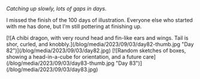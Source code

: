 _Catching up slowly, lots of gaps in days._

I missed the finish of the 100 days of illustration. Everyone else who started with me has done, but I'm still pottering at finishing up.

<section class="gallery-2020-4" markdown="1">
[![A chibi dragon, with very round head and fin-like ears and wings. Tail is shor, curled, and knobbly.](/blog/media/2023/09/03/day82-thumb.jpg "Day 82")](/blog/media/2023/09/03/day82.jpg)
[![Random sketches of boxes, showing a head-in-a-cube for orientation, and a future care](/blog/media/2023/09/03/day83-thumb.jpg "Day 83")](/blog/media/2023/09/03/day83.jpg)
</section>
